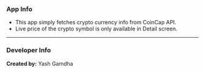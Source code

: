 ### App Info
* This app simply fetches crypto currency info from CoinCap API.
* Live price of the crypto symbol is only available in Detail screen.
---
### Developer Info
**Created by:** Yash Gamdha
